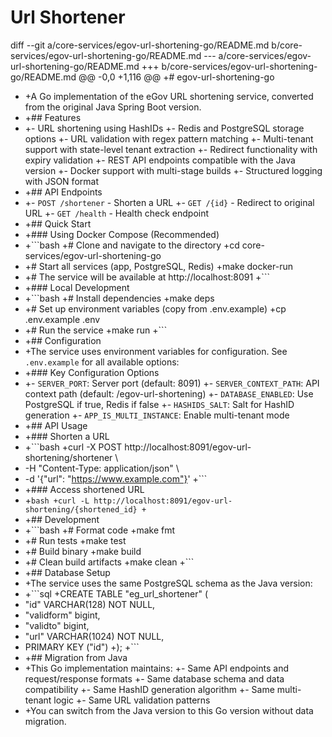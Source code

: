 # Url Shortener

diff --git a/core-services/egov-url-shortening-go/README.md b/core-services/egov-url-shortening-go/README.md
--- a/core-services/egov-url-shortening-go/README.md
+++ b/core-services/egov-url-shortening-go/README.md
@@ -0,0 +1,116 @@
+# egov-url-shortening-go

- +A Go implementation of the eGov URL shortening service, converted from the original Java Spring Boot version.
- +## Features
- +- URL shortening using HashIDs
  +- Redis and PostgreSQL storage options
  +- URL validation with regex pattern matching
  +- Multi-tenant support with state-level tenant extraction
  +- Redirect functionality with expiry validation
  +- REST API endpoints compatible with the Java version
  +- Docker support with multi-stage builds
  +- Structured logging with JSON format
- +## API Endpoints
- +- `POST /shortener` - Shorten a URL
  +- `GET /{id}` - Redirect to original URL
  +- `GET /health` - Health check endpoint
- +## Quick Start
- +### Using Docker Compose (Recommended)
- +```bash
  +# Clone and navigate to the directory
  +cd core-services/egov-url-shortening-go
- +# Start all services (app, PostgreSQL, Redis)
  +make docker-run
- +# The service will be available at http://localhost:8091
  +```
- +### Local Development
- +```bash
  +# Install dependencies
  +make deps
- +# Set up environment variables (copy from .env.example)
  +cp .env.example .env
- +# Run the service
  +make run
  +```
- +## Configuration
- +The service uses environment variables for configuration. See `.env.example` for all available options:
- +### Key Configuration Options
- +- `SERVER_PORT`: Server port (default: 8091)
  +- `SERVER_CONTEXT_PATH`: API context path (default: /egov-url-shortening)
  +- `DATABASE_ENABLED`: Use PostgreSQL if true, Redis if false
  +- `HASHIDS_SALT`: Salt for HashID generation
  +- `APP_IS_MULTI_INSTANCE`: Enable multi-tenant mode
- +## API Usage
- +### Shorten a URL
- +```bash
  +curl -X POST http://localhost:8091/egov-url-shortening/shortener \
- -H "Content-Type: application/json" \
- -d '{"url": "https://www.example.com"}'
  +```
- +### Access shortened URL
- +`bash
+curl -L http://localhost:8091/egov-url-shortening/{shortened_id}
+`
- +## Development
- +```bash
  +# Format code
  +make fmt
- +# Run tests
  +make test
- +# Build binary
  +make build
- +# Clean build artifacts
  +make clean
  +```
- +## Database Setup
- +The service uses the same PostgreSQL schema as the Java version:
- +```sql
  +CREATE TABLE "eg_url_shortener" (
- "id" VARCHAR(128) NOT NULL,
- "validform" bigint,
- "validto" bigint,
- "url" VARCHAR(1024) NOT NULL,
- PRIMARY KEY ("id")
  +);
  +```
- +## Migration from Java
- +This Go implementation maintains:
  +- Same API endpoints and request/response formats
  +- Same database schema and data compatibility
  +- Same HashID generation algorithm
  +- Same multi-tenant logic
  +- Same URL validation patterns
- +You can switch from the Java version to this Go version without data migration.
